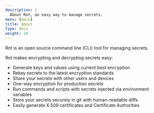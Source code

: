 ```yaml
---
description: |
  About Rot, an easy way to manage secrets.
menu: {main}
title: About
type: docs
weight: 10
---
```


Rot is an open source command line (CLI) tool for managing secrets.

Rot makes encrypting and decrypting secrets easy:
- Generate keys and values using current best encryption
- Rekey secrets to the latest encryption standards
- Share your secrets with other users and devices
- One-way encryption for production secrets
- Run commands and scripts with secrets injected via environment variables
- Store your secrets securely in git with human-readable diffs
- Easily generate X.509 certificates and Certificate Authorities
